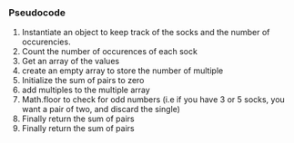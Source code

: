 ### Pseudocode

1.  Instantiate an object to keep track of the socks and the number of occurencies.
2.  Count the number of occurences of each sock
3.  Get an array of the values
4.  create an empty array to store the number of multiple
5.  Initialize the sum of pairs to zero
6.  add multiples to the multiple array
7.  Math.floor to check for odd numbers (i.e if you have 3 or 5 socks, you want a pair of two, and discard the single)
8.  Finally return the sum of pairs
9.  Finally return the sum of pairs
